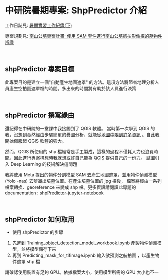 # 中研院暑期專案: ShpPredictor 介紹

工作日誌見: [暑期實習工作紀錄(下)](https://hackmd.io/@edy5wylvRnustuodZbspjw/HkT-7Kqjh)

專案規劃見: [南山公墓專案計畫: 使用 SAM 套件進行南山公墓航拍影像檔的墓物件辨識](https://hackmd.io/@edy5wylvRnustuodZbspjw/r1YvSNPo3)

&emsp;
## shpPredictor 專案目標
此專案目的是建立一個"自動產生地圖遮罩" 的方法。這項方法將節省地理分析人員產生空拍圖遮罩檔的時間。多出來的時間將有助於該人員進行決策

&emsp;
## shpPredictor 撰寫緣由
還記得在中研院的一堂課中我接觸到了 QGIS 軟體。
當時第一次學到 QGIS 的我，沒想到竟然經由步驟簡單的疊圖分析，就能從[地圖中嗅到許多資訊](https://hackmd.io/@edy5wylvRnustuodZbspjw/HycpQLK5n)
。自此我開始佩服起 QGIS 軟體的強大。

然而，QGIS 所使用的 shp 檔經常是手工製成，這樣的過程不僅耗人力也浪費時間。因此進行專案構想時我就想或許自己能為 QGIS 提供自己的一份力。
試圖引入 Deep Learning 的技術解決這問題

我將使用 Meta 提出的物件分割模型 SAM 去產生地圖遮罩，並用物件偵測模型 (Yolo -nas) 去辨識出墳墓位置。在產生墳墓位置的 jpg 檔後，
檔案將經由一系列檔案轉換、georeference 來變成 shp 檔。更多資訊請閱讀此專題的 documentation : [shpPredictor-jupyter-notebook](https://jimmy93029.github.io/shpPredictor/intro.html)

&emsp;
## shpPredictor 如何取用
* 使用 shpPredictor 的步驟
1. 先進到 Training_object_detection_model_workbook.ipynb 產製物件偵測模型，並將模型儲存下來
2. 再到 Predicting_mask_for_tifimage.ipynb 輸入欲預測之航拍圖 ，以產生物件遮罩 shp 檔

請確認使用裝置有足夠 GPU。依據檔案大小，使用模型所需的 GPU 大小也不一 
